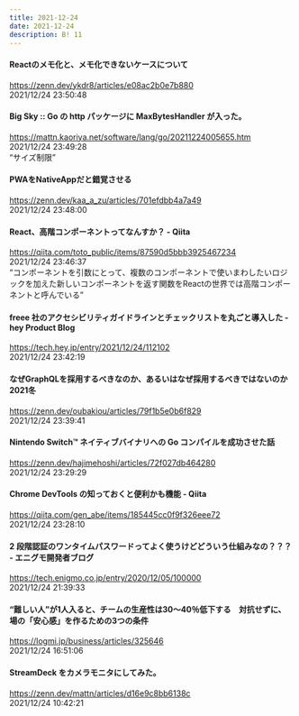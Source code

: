 ```yaml
---
title: 2021-12-24
date: 2021-12-24
description: B! 11
---
```


#### Reactのメモ化と、メモ化できないケースについて
https://zenn.dev/ykdr8/articles/e08ac2b0e7b880<br>
2021/12/24 23:50:48<br>


#### Big Sky :: Go の http パッケージに MaxBytesHandler が入った。
https://mattn.kaoriya.net/software/lang/go/20211224005655.htm<br>
2021/12/24 23:49:28<br>
“サイズ制限”


#### PWAをNativeAppだと錯覚させる
https://zenn.dev/kaa_a_zu/articles/701efdbb4a7a49<br>
2021/12/24 23:48:00<br>


#### React、高階コンポーネントってなんすか？ - Qiita
https://qiita.com/toto_public/items/87590d5bbb3925467234<br>
2021/12/24 23:46:37<br>
“コンポーネントを引数にとって、複数のコンポーネントで使いまわしたいロジックを加えた新しいコンポーネントを返す関数をReactの世界では高階コンポーネントと呼んでいる”


#### freee 社のアクセシビリティガイドラインとチェックリストを丸ごと導入した - hey Product Blog
https://tech.hey.jp/entry/2021/12/24/112102<br>
2021/12/24 23:42:19<br>


#### なぜGraphQLを採用するべきなのか、あるいはなぜ採用するべきではないのか 2021冬
https://zenn.dev/oubakiou/articles/79f1b5e0b6f829<br>
2021/12/24 23:39:41<br>


#### Nintendo Switch™ ネイティブバイナリへの Go コンパイルを成功させた話
https://zenn.dev/hajimehoshi/articles/72f027db464280<br>
2021/12/24 23:29:29<br>


#### Chrome DevTools の知っておくと便利かも機能 - Qiita
https://qiita.com/gen_abe/items/185445cc0f9f326eee72<br>
2021/12/24 23:28:10<br>


#### 2 段階認証のワンタイムパスワードってよく使うけどどういう仕組みなの？？？ - エニグモ開発者ブログ
https://tech.enigmo.co.jp/entry/2020/12/05/100000<br>
2021/12/24 21:39:33<br>


#### “難しい人”が1人入ると、チームの生産性は30〜40％低下する　対抗せずに、場の「安心感」を作るための3つの条件
https://logmi.jp/business/articles/325646<br>
2021/12/24 16:51:06<br>


#### StreamDeck をカメラモニタにしてみた。
https://zenn.dev/mattn/articles/d16e9c8bb6138c<br>
2021/12/24 10:42:21<br>


